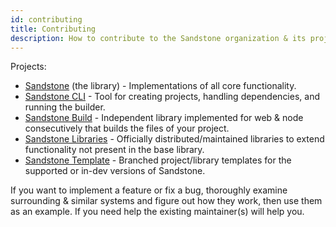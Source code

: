```yaml
---
id: contributing
title: Contributing
description: How to contribute to the Sandstone organization & its projects.
---
```


Projects:
- [Sandstone](https://github.com/sandstone-mc/sandstone) (the library) - Implementations of all core functionality.
- [Sandstone CLI](https://github.com/sandstone-mc/sandstone-cli) - Tool for creating projects, handling dependencies, and running the builder.
- [Sandstone Build](https://github.com/sandstone-mc/sandstone-build) - Independent library implemented for web & node consecutively that builds the files of your project.
- [Sandstone Libraries](https://github.com/sandstone-mc/sandstone-libraries) - Officially distributed/maintained libraries to extend functionality not present in the base library.
- [Sandstone Template](https://github.com/sandstone-mc/sandstone-template) - Branched project/library templates for the supported or in-dev versions of Sandstone.

If you want to implement a feature or fix a bug, thoroughly examine surrounding & similar systems and figure out how they work, then use them as an example. If you need help the existing maintainer(s) will help you.